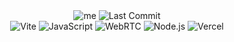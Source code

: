 <div align="center">
  <!-- Existing Badges -->
  <img src="[https://img.shields.io/github/license/medy17/dropsilk?style=for-the-badge](https://ahmed-arat.vercel.app/portrait_ahmed_bgless.webp)" alt="me"/>
  <img src="https://img.shields.io/github/last-commit/medy17/dropsilk?style=for-the-badge" alt="Last Commit"/>
  <br />
  <!-- Tech Stack Badges -->
  <img src="https://img.shields.io/badge/Vite-646CFF?style=for-the-badge&logo=vite&logoColor=white" alt="Vite"/>
  <img src="https://img.shields.io/badge/JavaScript-F7DF1E?style=for-the-badge&logo=javascript&logoColor=black" alt="JavaScript"/>
  <img src="https://img.shields.io/badge/WebRTC-333333?style=for-the-badge&logo=webrtc&logoColor=white" alt="WebRTC"/>
  <img src="https://img.shields.io/badge/Node.js-339933?style=for-the-badge&logo=nodedotjs&logoColor=white" alt="Node.js"/>
  <img src="https://img.shields.io/badge/Vercel-000000?style=for-the-badge&logo=vercel&logoColor=white" alt="Vercel"/>
</div>
